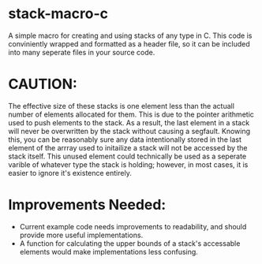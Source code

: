 # stack-macro-c
 A simple macro for creating and using stacks of any type in C.
 This code is conviniently wrapped and formatted as a header file, so it can be included into many seperate files in your source code.

# CAUTION:
 The effective size of these stacks is one element less than the actuall number of elements allocated for them. This is due to the pointer arithmetic used to push elements to the stack. As a result, the last element in a stack will never be overwritten by the stack without causing a segfault. Knowing this, you can be reasonably sure any data intentionally stored in the last element of the arrray used to initailize a stack will not be accessed by the stack itself. This unused element could technically be used as a seperate varible of whatever type the stack is holding; however, in most cases, it is easier to ignore it's existence entirely.

# Improvements Needed:
 - Current example code needs improvements to readability, and should provide more useful implementations.
 - A function for calculating the upper bounds of a stack's accessable elements would make implementations less confusing.
